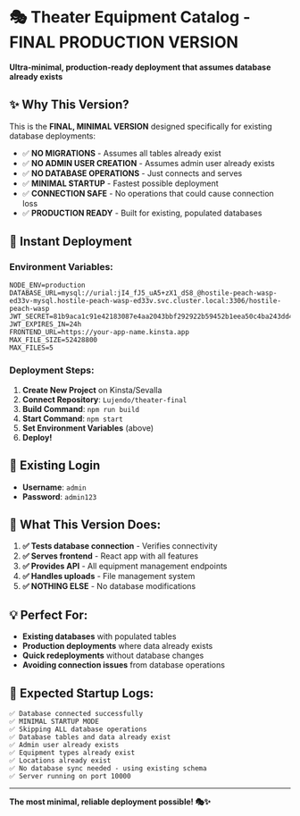 # 🎭 Theater Equipment Catalog - FINAL PRODUCTION VERSION

**Ultra-minimal, production-ready deployment that assumes database already exists**

## ✨ **Why This Version?**

This is the **FINAL, MINIMAL VERSION** designed specifically for existing database deployments:

- ✅ **NO MIGRATIONS** - Assumes all tables already exist
- ✅ **NO ADMIN USER CREATION** - Assumes admin user already exists  
- ✅ **NO DATABASE OPERATIONS** - Just connects and serves
- ✅ **MINIMAL STARTUP** - Fastest possible deployment
- ✅ **CONNECTION SAFE** - No operations that could cause connection loss
- ✅ **PRODUCTION READY** - Built for existing, populated databases

## 🚀 **Instant Deployment**

### **Environment Variables:**

```
NODE_ENV=production
DATABASE_URL=mysql://urial:jI4_fJ5_uA5+zX1_dS8_@hostile-peach-wasp-ed33v-mysql.hostile-peach-wasp-ed33v.svc.cluster.local:3306/hostile-peach-wasp
JWT_SECRET=81b9aca1c91e42183087e4aa2043bbf292922b59452b1eea50c4ba243dd4c998
JWT_EXPIRES_IN=24h
FRONTEND_URL=https://your-app-name.kinsta.app
MAX_FILE_SIZE=52428800
MAX_FILES=5
```

### **Deployment Steps:**

1. **Create New Project** on Kinsta/Sevalla
2. **Connect Repository**: `Lujendo/theater-final`
3. **Build Command**: `npm run build`
4. **Start Command**: `npm start`
5. **Set Environment Variables** (above)
6. **Deploy!**

## 🔐 **Existing Login**
- **Username**: `admin`
- **Password**: `admin123`

## 🎯 **What This Version Does:**

1. **✅ Tests database connection** - Verifies connectivity
2. **✅ Serves frontend** - React app with all features
3. **✅ Provides API** - All equipment management endpoints
4. **✅ Handles uploads** - File management system
5. **✅ NOTHING ELSE** - No database modifications

## 💡 **Perfect For:**

- **Existing databases** with populated tables
- **Production deployments** where data already exists
- **Quick redeployments** without database changes
- **Avoiding connection issues** from database operations

## 🚀 **Expected Startup Logs:**

```
✅ Database connected successfully
✅ MINIMAL STARTUP MODE
✅ Skipping ALL database operations
✅ Database tables and data already exist
✅ Admin user already exists
✅ Equipment types already exist
✅ Locations already exist
✅ No database sync needed - using existing schema
✅ Server running on port 10000
```

---

**The most minimal, reliable deployment possible! 🎭✨**
